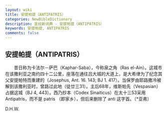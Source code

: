 ```yaml
---
layout: wiki
title: 安提帕提（ANTIPATRIS）
categories: NewBibleDictionary
description: 圣经新词典 - 安提帕提（ANTIPATRIS）
keywords: 安提帕提, ANTIPATRIS
comments: false
---
```


## 安提帕提（ANTIPATRIS）

　　昔日称为卡法尔－萨巴（Kaphar-Saba），今称泉之角（Ras el-Ain）。这城市在该撒利亚之南约四十二公里，座落在通往吕大城的大道上，是大希律为了纪念其父安提帕特而重建的（Josephus, Ant. 16. 143; BJ 1. 417）。当保罗由耶路撒冷被解到该撒利亚时，曾路过此地（徒廿三31）。主后68年，维斯帕先（Vespasian）占据这城（BJ 4, 443）。西乃抄本（Codex Sinaiticus）在太十三53采用 Antipatris，而不是 patris （即家乡），但后来删除了 anti 这字首。（*亚弗）

D.H.W.
